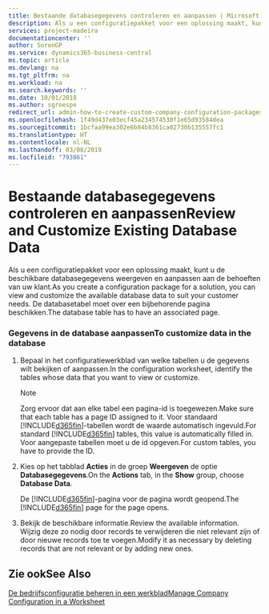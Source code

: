 ```yaml
---
title: Bestaande databasegegevens controleren en aanpassen | Microsoft Docs
description: Als u een configuratiepakket voor een oplossing maakt, kunt u de beschikbare databasegegevens weergeven en aanpassen aan de behoeften van uw klant. De databasetabel moet over een bijbehorende pagina beschikken.
services: project-madeira
documentationcenter: ''
author: SorenGP
ms.service: dynamics365-business-central
ms.topic: article
ms.devlang: na
ms.tgt_pltfrm: na
ms.workload: na
ms.search.keywords: ''
ms.date: 10/01/2018
ms.author: sgroespe
redirect_url: admin-how-to-create-custom-company-configuration-packages
ms.openlocfilehash: 1f49d437e03ecf45a234574530f1e65d93584dea
ms.sourcegitcommit: 1bcfaa99ea302e6b84b8361ca02730b135557fc1
ms.translationtype: HT
ms.contentlocale: nl-NL
ms.lasthandoff: 03/08/2019
ms.locfileid: "793861"
---
```

# <a name="review-and-customize-existing-database-data"></a><span data-ttu-id="93199-104">Bestaande databasegegevens controleren en aanpassen</span><span class="sxs-lookup"><span data-stu-id="93199-104">Review and Customize Existing Database Data</span></span>
<span data-ttu-id="93199-105">Als u een configuratiepakket voor een oplossing maakt, kunt u de beschikbare databasegegevens weergeven en aanpassen aan de behoeften van uw klant.</span><span class="sxs-lookup"><span data-stu-id="93199-105">As you create a configuration package for a solution, you can view and customize the available database data to suit your customer needs.</span></span> <span data-ttu-id="93199-106">De databasetabel moet over een bijbehorende pagina beschikken.</span><span class="sxs-lookup"><span data-stu-id="93199-106">The database table has to have an associated page.</span></span>  

### <a name="to-customize-data-in-the-database"></a><span data-ttu-id="93199-107">Gegevens in de database aanpassen</span><span class="sxs-lookup"><span data-stu-id="93199-107">To customize data in the database</span></span>  

1.  <span data-ttu-id="93199-108">Bepaal in het configuratiewerkblad van welke tabellen u de gegevens wilt bekijken of aanpassen.</span><span class="sxs-lookup"><span data-stu-id="93199-108">In the configuration worksheet, identify the tables whose data that you want to view or customize.</span></span>  

    > [!NOTE]  
    >  <span data-ttu-id="93199-109">Zorg ervoor dat aan elke tabel een pagina-id is toegewezen.</span><span class="sxs-lookup"><span data-stu-id="93199-109">Make sure that each table has a page ID assigned to it.</span></span> <span data-ttu-id="93199-110">Voor standaard [!INCLUDE[d365fin](includes/d365fin_md.md)]-tabellen wordt de waarde automatisch ingevuld.</span><span class="sxs-lookup"><span data-stu-id="93199-110">For standard [!INCLUDE[d365fin](includes/d365fin_md.md)] tables, this value is automatically filled in.</span></span> <span data-ttu-id="93199-111">Voor aangepaste tabellen moet u de id opgeven.</span><span class="sxs-lookup"><span data-stu-id="93199-111">For custom tables, you have to provide the ID.</span></span>  

2.  <span data-ttu-id="93199-112">Kies op het tabblad **Acties** in de groep **Weergeven** de optie **Databasegegevens**.</span><span class="sxs-lookup"><span data-stu-id="93199-112">On the **Actions** tab, in the **Show** group, choose **Database Data**.</span></span>  

     <span data-ttu-id="93199-113">De [!INCLUDE[d365fin](includes/d365fin_md.md)]-pagina voor de pagina wordt geopend.</span><span class="sxs-lookup"><span data-stu-id="93199-113">The [!INCLUDE[d365fin](includes/d365fin_md.md)] page for the page opens.</span></span>  

3.  <span data-ttu-id="93199-114">Bekijk de beschikbare informatie.</span><span class="sxs-lookup"><span data-stu-id="93199-114">Review the available information.</span></span> <span data-ttu-id="93199-115">Wijzig deze zo nodig door records te verwijderen die niet relevant zijn of door nieuwe records toe te voegen.</span><span class="sxs-lookup"><span data-stu-id="93199-115">Modify it as necessary by deleting records that are not relevant or by adding new ones.</span></span>  

## <a name="see-also"></a><span data-ttu-id="93199-116">Zie ook</span><span class="sxs-lookup"><span data-stu-id="93199-116">See Also</span></span>  
 [<span data-ttu-id="93199-117">De bedrijfsconfiguratie beheren in een werkblad</span><span class="sxs-lookup"><span data-stu-id="93199-117">Manage Company Configuration in a Worksheet</span></span>](admin-how-to-manage-company-configuration-in-a-worksheet.md)
